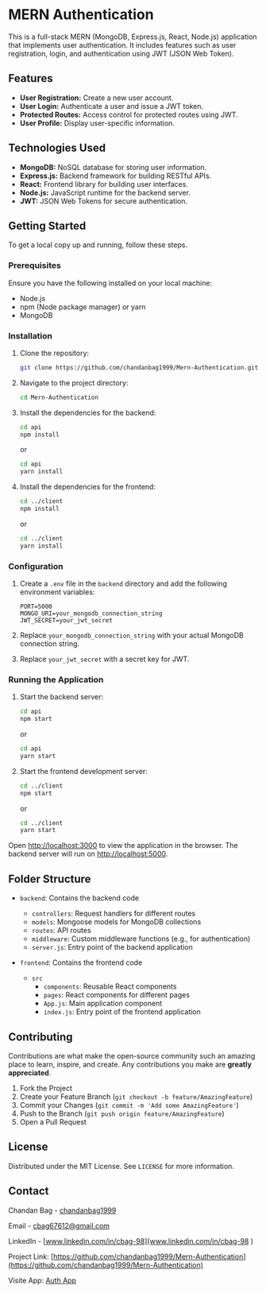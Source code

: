 # MERN Authentication

This is a full-stack MERN (MongoDB, Express.js, React, Node.js) application that implements user authentication. It includes features such as user registration, login, and authentication using JWT (JSON Web Token).

## Features

- **User Registration:** Create a new user account.
- **User Login:** Authenticate a user and issue a JWT token.
- **Protected Routes:** Access control for protected routes using JWT.
- **User Profile:** Display user-specific information.

## Technologies Used

- **MongoDB:** NoSQL database for storing user information.
- **Express.js:** Backend framework for building RESTful APIs.
- **React:** Frontend library for building user interfaces.
- **Node.js:** JavaScript runtime for the backend server.
- **JWT:** JSON Web Tokens for secure authentication.

## Getting Started

To get a local copy up and running, follow these steps.

### Prerequisites

Ensure you have the following installed on your local machine:

- Node.js
- npm (Node package manager) or yarn
- MongoDB

### Installation

1. Clone the repository:

   ```sh
   git clone https://github.com/chandanbag1999/Mern-Authentication.git
   ```

2. Navigate to the project directory:

   ```sh
   cd Mern-Authentication
   ```

3. Install the dependencies for the backend:

   ```sh
   cd api
   npm install
   ```

   or

   ```sh
   cd api
   yarn install
   ```

4. Install the dependencies for the frontend:

   ```sh
   cd ../client
   npm install
   ```

   or

   ```sh
   cd ../client
   yarn install
   ```

### Configuration

1. Create a `.env` file in the `backend` directory and add the following environment variables:

   ```env
   PORT=5000
   MONGO_URI=your_mongodb_connection_string
   JWT_SECRET=your_jwt_secret
   ```

2. Replace `your_mongodb_connection_string` with your actual MongoDB connection string.
3. Replace `your_jwt_secret` with a secret key for JWT.

### Running the Application

1. Start the backend server:

   ```sh
   cd api
   npm start
   ```

   or

   ```sh
   cd api
   yarn start
   ```

2. Start the frontend development server:

   ```sh
   cd ../client
   npm start
   ```

   or

   ```sh
   cd ../client
   yarn start
   ```

Open [http://localhost:3000](http://localhost:3000) to view the application in the browser. The backend server will run on [http://localhost:5000](http://localhost:5000).

## Folder Structure

- `backend`: Contains the backend code
  - `controllers`: Request handlers for different routes
  - `models`: Mongoose models for MongoDB collections
  - `routes`: API routes
  - `middleware`: Custom middleware functions (e.g., for authentication)
  - `server.js`: Entry point of the backend application

- `frontend`: Contains the frontend code
  - `src`
    - `components`: Reusable React components
    - `pages`: React components for different pages
    - `App.js`: Main application component
    - `index.js`: Entry point of the frontend application

## Contributing

Contributions are what make the open-source community such an amazing place to learn, inspire, and create. Any contributions you make are **greatly appreciated**.

1. Fork the Project
2. Create your Feature Branch (`git checkout -b feature/AmazingFeature`)
3. Commit your Changes (`git commit -m 'Add some AmazingFeature'`)
4. Push to the Branch (`git push origin feature/AmazingFeature`)
5. Open a Pull Request

## License

Distributed under the MIT License. See `LICENSE` for more information.

## Contact

Chandan Bag - [chandanbag1999](https://github.com/chandanbag1999)

Email - cbag67612@gmail.com

LinkedIn - [www.linkedin.com/in/cbag-98](www.linkedin.com/in/cbag-98
)

Project Link: [https://github.com/chandanbag1999/Mern-Authentication](https://github.com/chandanbag1999/Mern-Authentication)

Visite App: [Auth App](https://mern-authentication-y1jb.onrender.com)
```
